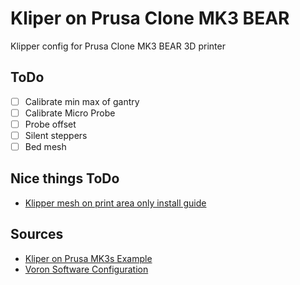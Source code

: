 # Kliper on Prusa Clone MK3 BEAR
Klipper config for Prusa Clone MK3 BEAR 3D printer

## ToDo
- [ ] Calibrate min max of gantry
- [ ] Calibrate Micro Probe
- [ ] Probe offset
- [ ] Silent steppers
- [ ] Bed mesh

## Nice things ToDo
* [Klipper mesh on print area only install guide](https://gist.github.com/ChipCE/95fdbd3c2f3a064397f9610f915f7d02)

## Sources
* [Kliper on Prusa MK3s Example](https://github.com/dz0ny/klipper-prusa-mk3s/)
* [Voron Software Configuration](https://docs.vorondesign.com/build/software/configuration.html)
